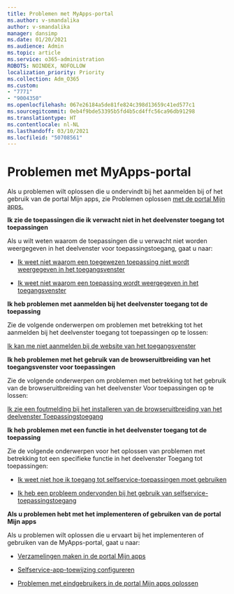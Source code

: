 ```yaml
---
title: Problemen met MyApps-portal
ms.author: v-smandalika
author: v-smandalika
manager: dansimp
ms.date: 01/20/2021
ms.audience: Admin
ms.topic: article
ms.service: o365-administration
ROBOTS: NOINDEX, NOFOLLOW
localization_priority: Priority
ms.collection: Adm_O365
ms.custom:
- "7771"
- "9004350"
ms.openlocfilehash: 067e26184a5de81fe824c398d13659c41ed577c1
ms.sourcegitcommit: 0eb4f9bde53395b5fd4b5cd4ffc56ca96db91298
ms.translationtype: HT
ms.contentlocale: nl-NL
ms.lasthandoff: 03/10/2021
ms.locfileid: "50708561"
---
```

# <a name="myapps-portal-issues"></a>Problemen met MyApps-portal

Als u problemen wilt oplossen die u ondervindt bij het aanmelden bij of het gebruik van de portal Mijn apps, zie Problemen oplossen [met de portal Mijn apps.](https://docs.microsoft.com/azure/active-directory/user-help/my-apps-portal-end-user-troubleshoot)

**Ik zie de toepassingen die ik verwacht niet in het deelvenster toegang tot toepassingen**

Als u wilt weten waarom de toepassingen die u verwacht niet worden weergegeven in het deelvenster voor toepassingstoegang, gaat u naar:

- [Ik weet niet waarom een toegewezen toepassing niet wordt weergegeven in het toegangsvenster](https://docs.microsoft.com/azure/active-directory/manage-apps/application-sign-in-other-problem-access-panel)
     
- [Ik weet niet waarom een toepassing wordt weergegeven in het toegangsvenster](https://docs.microsoft.com/azure/active-directory/manage-apps/application-sign-in-other-problem-access-panel)

**Ik heb problemen met aanmelden bij het deelvenster toegang tot de toepassing**

Zie de volgende onderwerpen om problemen met betrekking tot het aanmelden bij het deelvenster toegang tot toepassingen op te lossen:

[Ik kan me niet aanmelden bij de website van het toegangsvenster](https://docs.microsoft.com/azure/active-directory/manage-apps/application-sign-in-other-problem-access-panel)

**Ik heb problemen met het gebruik van de browseruitbreiding van het toegangsvenster voor toepassingen**

Zie de volgende onderwerpen om problemen met betrekking tot het gebruik van de browseruitbreiding van het deelvenster Voor toepassingen op te lossen:

[Ik zie een foutmelding bij het installeren van de browseruitbreiding van het deelvenster Toepassingstoegang](https://docs.microsoft.com/azure/active-directory/application-access-panel-extension-problem-installing/)

**Ik heb problemen met een functie in het deelvenster toegang tot de toepassing**

Zie de volgende onderwerpen voor het oplossen van problemen met betrekking tot een specifieke functie in het deelvenster Toegang tot toepassingen:

- [Ik weet niet hoe ik toegang tot selfservice-toepassingen moet gebruiken](https://docs.microsoft.com/azure/active-directory/manage-apps/access-panel-manage-self-service-access) 

- [Ik heb een probleem ondervonden bij het gebruik van selfservice-toepassingstoegang](https://docs.microsoft.com/azure/active-directory/manage-apps/access-panel-manage-self-service-access)
    
**Als u problemen hebt met het implementeren of gebruiken van de portal Mijn apps**

Als u problemen wilt oplossen die u ervaart bij het implementeren of gebruiken van de MyApps-portal, gaat u naar:

- [Verzamelingen maken in de portal Mijn apps](https://docs.microsoft.com/azure/active-directory/manage-apps/access-panel-collections) 
    
- [Selfservice-app-toewijzing configureren](https://docs.microsoft.com/azure/active-directory/manage-apps/manage-self-service-access)
     
- [Problemen met eindgebruikers in de portal Mijn apps oplossen](https://docs.microsoft.com/azure/active-directory/user-help/my-apps-portal-end-user-troubleshoot)



